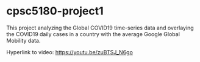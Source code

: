 # cpsc5180-project1
This project analyzing the Global COVID19 time-series data and overlaying the COVID19 daily cases in a country with the average Google Global Mobility data. 


Hyperlink to video: https://youtu.be/zuBTSJ_N6go

